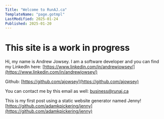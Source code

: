 ```yaml
---
Title: "Welcome to RunAJ.ca"
TemplateName: "page.gotmpl"
LastModified: 2025-01-24
Published: 2025-01-20
---
```


# This site is a work in progress
Hi, my name is Andrew Jowsey.
I am a software developer and you can find my LinkedIn here:
[https://www.linkedin.com/in/andrewjowsey/](https://www.linkedin.com/in/andrewjowsey/)

Github:
[https://github.com/ajowsey](https://github.com/ajowsey)

You can contact me by this email as well:
[business@runaj.ca](business@runaj.ca)

This is my first post using a static website generator named Jenny!
[https://github.com/adamkpickering/jenny](https://github.com/adamkpickering/jenny)